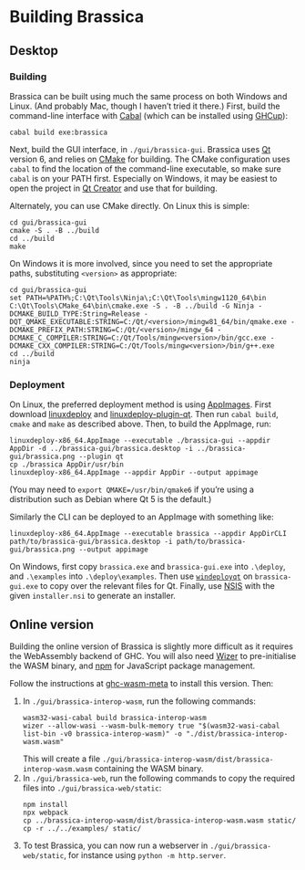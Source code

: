 # Building Brassica

## Desktop

### Building

Brassica can be built using much the same process on both Windows and Linux.
(And probably Mac, though I haven’t tried it there.)
First, build the command-line interface with [Cabal](https://www.haskell.org/cabal/) (which can be installed using [GHCup](https://www.haskell.org/ghcup/)):
```
cabal build exe:brassica
```

Next, build the GUI interface, in `./gui/brassica-gui`.
Brassica uses [Qt](https://www.qt.io/) version 6,
  and relies on [CMake](https://cmake.org/) for building.
The CMake configuration uses `cabal` to find the location of the command-line executable,
  so make sure `cabal` is on your PATH first.
Especially on Windows, it may be easiest to open the project in [Qt Creator](https://www.qt.io/product/development-tools) and use that for building.

Alternately, you can use CMake directly.
On Linux this is simple:
```
cd gui/brassica-gui
cmake -S . -B ../build
cd ../build
make
```
On Windows it is more involved, since you need to set the appropriate paths, substituting `<version>` as appropriate:
```
cd gui/brassica-gui
set PATH=%PATH%;C:\Qt\Tools\Ninja\;C:\Qt\Tools\mingw1120_64\bin
C:\Qt\Tools\CMake_64\bin\cmake.exe -S . -B ../build -G Ninja -DCMAKE_BUILD_TYPE:String=Release -DQT_QMAKE_EXECUTABLE:STRING=C:/Qt/<version>/mingw81_64/bin/qmake.exe -DCMAKE_PREFIX_PATH:STRING=C:/Qt/<version>/mingw_64 -DCMAKE_C_COMPILER:STRING=C:/Qt/Tools/mingw<version>/bin/gcc.exe -DCMAKE_CXX_COMPILER:STRING=C:/Qt/Tools/mingw<version>/bin/g++.exe
cd ../build
ninja
```

### Deployment

On Linux, the preferred deployment method is using [AppImages](https://appimage.org/).
First download [linuxdeploy](https://github.com/linuxdeploy/linuxdeploy) and [linuxdeploy-plugin-qt](https://github.com/linuxdeploy/linuxdeploy-plugin-qt).
Then run `cabal build`, `cmake` and `make` as described above.
Then, to build the AppImage, run:
```
linuxdeploy-x86_64.AppImage --executable ./brassica-gui --appdir AppDir -d ../brassica-gui/brassica.desktop -i ../brassica-gui/brassica.png --plugin qt
cp ./brassica AppDir/usr/bin
linuxdeploy-x86_64.AppImage --appdir AppDir --output appimage
```
(You may need to `export QMAKE=/usr/bin/qmake6` if you’re using a distribution such as Debian where Qt 5 is the default.)

Similarly the CLI can be deployed to an AppImage with something like:
```
linuxdeploy-x86_64.AppImage --executable brassica --appdir AppDirCLI path/to/brassica-gui/brassica.desktop -i path/to/brassica-gui/brassica.png --output appimage
```

On Windows, first copy `brassica.exe` and `brassica-gui.exe` into `.\deploy`, and `.\examples` into `.\deploy\examples`.
Then use [`windeployqt`](https://doc.qt.io/qt-6/windows-deployment.html) on `brassica-gui.exe` to copy over the relevant files for Qt.
Finally, use [NSIS](https://nsis.sourceforge.io/Main_Page) with the given `installer.nsi` to generate an installer.

## Online version

Building the online version of Brassica is slightly more difficult as it requires the WebAssembly backend of GHC.
You will also need [Wizer](https://github.com/bytecodealliance/wizer) to pre-initialise the WASM binary,
  and [npm](https://www.npmjs.com/) for JavaScript package management.

Follow the instructions at [ghc-wasm-meta](https://gitlab.haskell.org/ghc/ghc-wasm-meta) to install this version.
Then:

1. In `./gui/brassica-interop-wasm`, run the following commands:
   ```
   wasm32-wasi-cabal build brassica-interop-wasm
   wizer --allow-wasi --wasm-bulk-memory true "$(wasm32-wasi-cabal list-bin -v0 brassica-interop-wasm)" -o "./dist/brassica-interop-wasm.wasm"
   ```
   This will create a file `./gui/brassica-interop-wasm/dist/brassica-interop-wasm.wasm` containing the WASM binary.
2. In `./gui/brassica-web`, run the following commands to copy the required files into `./gui/brassica-web/static`:
   ```
   npm install
   npx webpack
   cp ../brassica-interop-wasm/dist/brassica-interop-wasm.wasm static/
   cp -r ../../examples/ static/
   ```
3. To test Brassica, you can now run a webserver in `./gui/brassica-web/static`,
     for instance using `python -m http.server`.
